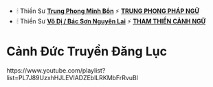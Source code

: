 - 🕯 Thiền Sư <a href="https://vi.wikipedia.org/wiki/Trung_Phong_Minh_B%E1%BA%A3n">**Trung Phong Minh Bổn**</a> ⚡ <a href="https://thuvienhoasen.org/a16690/trung-phong-phap-ngu">**TRUNG PHONG PHÁP NGỮ**</a>
- 🕯 Thiền Sư <a href="https://vn.thamtosuthien.net/about/Thien-su-Bac-son.phattrien.net">**Vô Dị / Bác Sơn Nguyên Lai**</a> ⚡ <a href="https://vn.thamtosuthien.net/thu-vien/Tham-thien-canh-ngu/Tham-thien-canh-ngu-Chuong-I-92.phattrien.net">**THAM THIỀN CẢNH NGỮ**</a>

<h1>Cảnh Đức Truyền Đăng Lục</h1>
<p>https://www.youtube.com/playlist?list=PL7J89UzxhHJLEVlADZEblLRKMbFrRvuBl</p>
